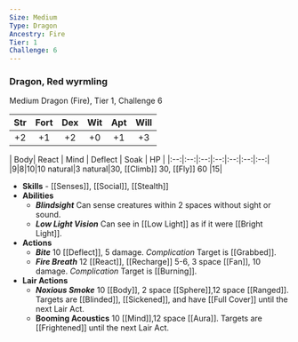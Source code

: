 ```yaml
---
Size: Medium
Type: Dragon
Ancestry: Fire
Tier: 1
Challenge: 6
---
```

### Dragon, Red wyrmling
Medium Dragon (Fire), Tier 1, Challenge 6

| Str | Fort | Dex | Wit | Apt | Will |
|:--:|:--:|:--:|:--:|:--:|:--:|
|+2|+1|+2|+0|+1|+3|

| Body| React | Mind | Deflect | Soak | HP |
|:--:|:--:|:--:|:--:|:--:|:--:|:--:|
|9|8|10|10 natural|3 natural|30, [[Climb]] 30, [[Fly]] 60 |15|

- **Skills** - [[Senses]], [[Social]], [[Stealth]]
- **Abilities**
	- ***Blindsight*** Can sense creatures within 2 spaces without sight or sound.
	- ***Low Light Vision*** Can see in [[Low Light]] as if it were [[Bright Light]].
- **Actions**
	- ***Bite*** 10 [[Deflect]], 5 damage.  _Complication_ Target is [[Grabbed]].
	- ***Fire Breath*** 12 [[React]], [[Recharge]] 5-6, 3 space [[Fan]], 10 damage.  _Complication_ Target is [[Burning]].
- **Lair Actions**
	- ***Noxious Smoke*** 10 [[Body]], 2 space [[Sphere]],12 space [[Ranged]]. Targets are [[Blinded]], [[Sickened]], and have [[Full Cover]] until the next Lair Act.
	- **Booming Acoustics** 10 [[Mind]],12 space [[Aura]]. Targets are [[Frightened]] until the next Lair Act.